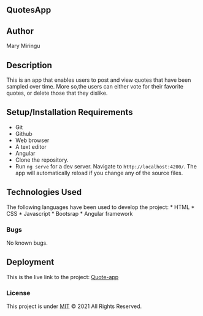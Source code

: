 ## QuotesApp

## Author
 Mary Miringu
## Description
 This is an app that enables users to post and view quotes that have been sampled over time. More so,the users can either vote for their favorite quotes, or delete those that they dislike.
## Setup/Installation Requirements
    
* Git
* Github
* Web browser
* A text editor
* Angular
* Clone the repository.
* Run `ng serve` for a dev server. Navigate to `http://localhost:4200/`. 
The app will automatically reload if you change any of the source files.

## Technologies Used
The following languages have been used to develop the project:
        * HTML
        * CSS
        * Javascript
        * Bootsrap
        * Angular framework

### Bugs
No known bugs.

## Deployment
This is the live link to the project: <a href=""> Quote-app</a>

### License
This project is under [MIT](https://choosealicense.com/licenses/mit/) &COPY; 2021 All Rights Reserved.





